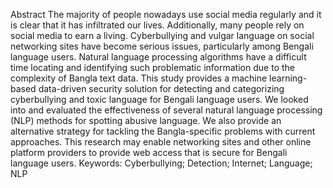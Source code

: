 Abstract 
The majority of people nowadays use social media regularly and it is clear that it has infiltrated our lives. Additionally, many people rely on social media to earn a living. Cyberbullying and vulgar language on social networking sites have become serious issues, particularly among Bengali language users. Natural language processing algorithms have a difficult time locating and identifying such problematic information due to the complexity of Bangla text data. This study provides a machine learning-based data-driven security solution for detecting and categorizing cyberbullying and toxic language for Bengali language users. We looked into and evaluated the effectiveness of several natural language processing (NLP) methods for spotting abusive language. We also provide an alternative strategy for tackling the Bangla-specific problems with current approaches. This research may enable networking sites and other online platform providers to provide web access that is secure for Bengali language users. 
Keywords: Cyberbullying; Detection; Internet; Language; NLP
